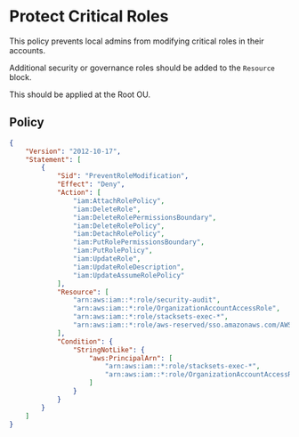 # Protect Critical Roles

This policy prevents local admins from modifying critical roles in their accounts.

Additional security or governance roles should be added to the `Resource` block.

This should be applied at the Root OU.

## Policy
```json
{
    "Version": "2012-10-17",
    "Statement": [
        {
            "Sid": "PreventRoleModification",
            "Effect": "Deny",
            "Action": [
                "iam:AttachRolePolicy",
                "iam:DeleteRole",
                "iam:DeleteRolePermissionsBoundary",
                "iam:DeleteRolePolicy",
                "iam:DetachRolePolicy",
                "iam:PutRolePermissionsBoundary",
                "iam:PutRolePolicy",
                "iam:UpdateRole",
                "iam:UpdateRoleDescription",
                "iam:UpdateAssumeRolePolicy"
            ],
            "Resource": [
                "arn:aws:iam::*:role/security-audit",
                "arn:aws:iam::*:role/OrganizationAccountAccessRole",
                "arn:aws:iam::*:role/stacksets-exec-*",
                "arn:aws:iam::*:role/aws-reserved/sso.amazonaws.com/AWSReservedSSO*"
            ],
            "Condition": {
                "StringNotLike": {
                    "aws:PrincipalArn": [
                        "arn:aws:iam::*:role/stacksets-exec-*",
                        "arn:aws:iam::*:role/OrganizationAccountAccessRole"
                    ]
                }
            }
        }
    ]
}
```